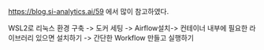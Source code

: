 https://blog.si-analytics.ai/59 에서 많이 참고하였다.  

WSL2로 리눅스 환경 구축 -> 도커 세팅 -> Airflow설치-> 컨테이너 내부에 필요한 라이브러리 있으면 설치하기 -> 간단한 Workflow 만들고 실행하기 
